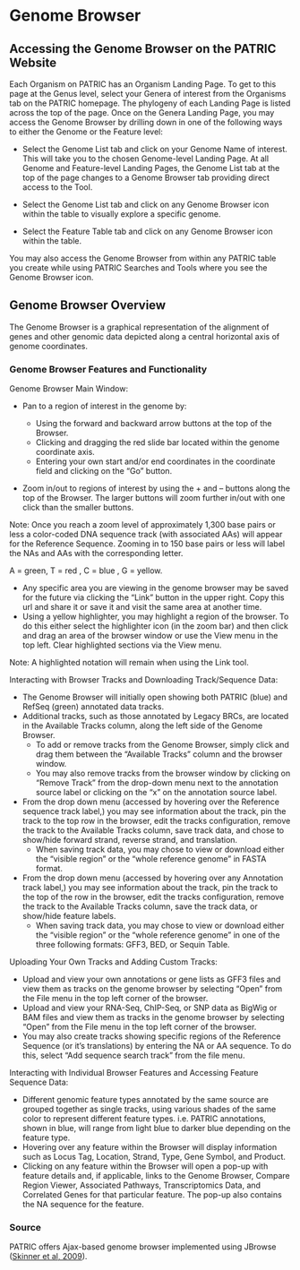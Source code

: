 # Genome Browser

## Accessing the Genome Browser on the PATRIC Website

Each Organism on PATRIC has an Organism Landing Page. To get to this
page at the Genus level, select your Genera of interest from the
Organisms tab on the PATRIC homepage. The phylogeny of each Landing Page
is listed across the top of the page. Once on the Genera Landing Page,
you may access the Genome Browser by drilling down in one of the
following ways to either the Genome or the Feature level:

-   Select the Genome List tab and click on your Genome Name of
    interest. This will take you to the chosen Genome-level Landing
    Page. At all Genome and Feature-level Landing Pages, the Genome List
    tab at the top of the page changes to a Genome Browser tab providing
    direct access to the Tool.
-   Select the Genome List tab and click on any Genome Browser icon
    within the table to visually explore a specific genome.

-   Select the Feature Table tab and click on any Genome Browser icon
    within the table.

You may also access the Genome Browser from within any PATRIC table you
create while using PATRIC Searches and Tools where you see the Genome
Browser icon.

## Genome Browser Overview

The Genome Browser is a graphical representation of the alignment of
genes and other genomic data depicted along a central horizontal axis of
genome coordinates.

### Genome Browser Features and Functionality

Genome Browser Main Window:

-   Pan to a region of interest in the genome by:
    -   Using the forward and backward arrow buttons at the top of the
        Browser.
    -   Clicking and dragging the red slide bar located within the
        genome coordinate axis.
    -   Entering your own start and/or end coordinates in the coordinate
        field and clicking on the “Go” button.

-   Zoom in/out to regions of interest by using the + and – buttons
    along the top of the Browser. The larger buttons will zoom further
    in/out with one click than the smaller buttons.

Note: Once you reach a zoom level of approximately 1,300 base pairs or
less a color-coded DNA sequence track (with associated AAs) will appear
for the Reference Sequence. Zooming in to 150 base pairs or less will
label the NAs and AAs with the corresponding letter.

A = green, T = red , C = blue , G = yellow.

-   Any specific area you are viewing in the genome browser may be saved
    for the future via clicking the “Link” button in the upper right.
    Copy this url and share it or save it and visit the same area at
    another time.
-   Using a yellow highlighter, you may highlight a region of the
    browser. To do this either select the highlighter icon (in the zoom
    bar) and then click and drag an area of the browser window or use
    the View menu in the top left. Clear highlighted sections via the
    View menu.

Note: A highlighted notation will remain when using the Link tool.

Interacting with Browser Tracks and Downloading Track/Sequence Data:

-   The Genome Browser will initially open showing both PATRIC (blue)
    and RefSeq (green) annotated data tracks.
-   Additional tracks, such as those annotated by Legacy BRCs, are
    located in the Available Tracks column, along the left side of the
    Genome Browser.
    -   To add or remove tracks from the Genome Browser, simply click
        and drag them between the “Available Tracks” column and the
        browser window.
    -   You may also remove tracks from the browser window by clicking
        on “Remove Track” from the drop-down menu next to the annotation
        source label or clicking on the “x” on the annotation source
        label.
-   From the drop down menu (accessed by hovering over the Reference
    sequence track label,) you may see information about the track, pin
    the track to the top row in the browser, edit the tracks
    configuration, remove the track to the Available Tracks column, save
    track data, and chose to show/hide forward strand, reverse strand,
    and translation.
    -   When saving track data, you may chose to view or download either
        the “visible region” or the “whole reference genome” in FASTA
        format.
-   From the drop down menu (accessed by hovering over any Annotation
    track label,) you may see information about the track, pin the track
    to the top of the row in the browser, edit the tracks configuration,
    remove the track to the Available Tracks column, save the track
    data, or show/hide feature labels.
    -   When saving track data, you may chose to view or download either
        the “visible region” or the “whole reference genome” in one of
        the three following formats: GFF3, BED, or Sequin Table.

Uploading Your Own Tracks and Adding Custom Tracks:

-   Upload and view your own annotations or gene lists as GFF3 files and
    view them as tracks on the genome browser by selecting “Open” from
    the File menu in the top left corner of the browser.
-   Upload and view your RNA-Seq, ChIP-Seq, or SNP data as BigWig or BAM
    files and view them as tracks in the genome browser by selecting
    “Open” from the File menu in the top left corner of the browser.
-   You may also create tracks showing specific regions of the Reference
    Sequence (or it’s translations) by entering the NA or AA sequence.
    To do this, select “Add sequence search track” from the file menu.

Interacting with Individual Browser Features and Accessing Feature
Sequence Data:

-   Different genomic feature types annotated by the same source are
    grouped together as single tracks, using various shades of the same
    color to represent different feature types. i.e. PATRIC annotations,
    shown in blue, will range from light blue to darker blue depending
    on the feature type.
-   Hovering over any feature within the Browser will display
    information such as Locus Tag, Location, Strand, Type, Gene Symbol,
    and Product.
-   Clicking on any feature within the Browser will open a pop-up with
    feature details and, if applicable, links to the Genome Browser,
    Compare Region Viewer, Associated Pathways, Transcriptomics Data,
    and Correlated Genes for that particular feature. The pop-up also
    contains the NA sequence for the feature.

### Source

PATRIC offers Ajax-based genome browser implemented using JBrowse
([Skinner et al, 2009](http://www.ncbi.nlm.nih.gov/pubmed/19570905)).

